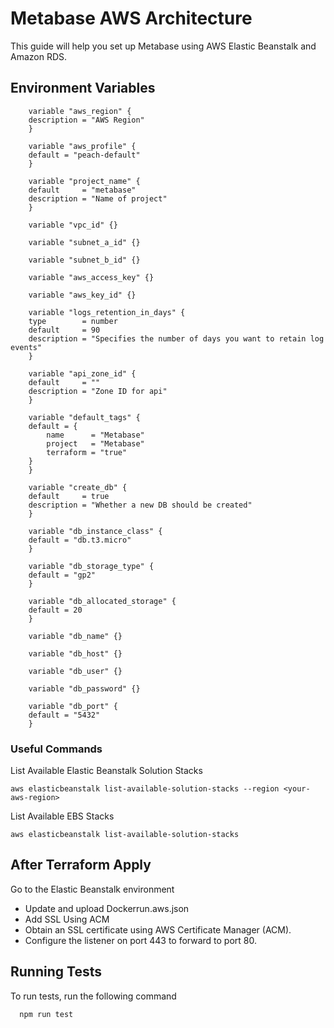 # Metabase AWS Architecture

This guide will help you set up Metabase using AWS Elastic Beanstalk and Amazon RDS.

## Environment Variables

```hcl
    variable "aws_region" {
    description = "AWS Region"
    }

    variable "aws_profile" {
    default = "peach-default"
    }

    variable "project_name" {
    default     = "metabase"
    description = "Name of project"
    }

    variable "vpc_id" {}

    variable "subnet_a_id" {}

    variable "subnet_b_id" {}

    variable "aws_access_key" {}

    variable "aws_key_id" {}

    variable "logs_retention_in_days" {
    type        = number
    default     = 90
    description = "Specifies the number of days you want to retain log events"
    }

    variable "api_zone_id" {
    default     = ""
    description = "Zone ID for api"
    }

    variable "default_tags" {
    default = {
        name      = "Metabase"
        project   = "Metabase"
        terraform = "true"
    }
    }

    variable "create_db" {
    default     = true
    description = "Whether a new DB should be created"
    }

    variable "db_instance_class" {
    default = "db.t3.micro"
    }

    variable "db_storage_type" {
    default = "gp2"
    }

    variable "db_allocated_storage" {
    default = 20
    }

    variable "db_name" {}

    variable "db_host" {}

    variable "db_user" {}

    variable "db_password" {}

    variable "db_port" {
    default = "5432"
    }
```
### Useful Commands
List Available Elastic Beanstalk Solution Stacks
```hcl
aws elasticbeanstalk list-available-solution-stacks --region <your-aws-region>
```
List Available EBS Stacks

```hcl
aws elasticbeanstalk list-available-solution-stacks
```

## After Terraform Apply
Go to the Elastic Beanstalk environment
- Update and upload Dockerrun.aws.json
- Add SSL Using ACM
- Obtain an SSL certificate using AWS Certificate Manager (ACM).
- Configure the listener on port 443 to forward to port 80.

## Running Tests

To run tests, run the following command

```bash
  npm run test
```

